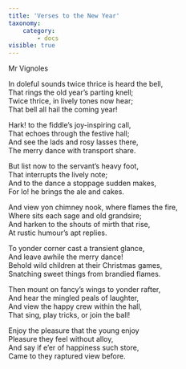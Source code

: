 ```yaml
---
title: 'Verses to the New Year'
taxonomy:
    category:
        - docs
visible: true
---
```


<div class="author">Mr Vignoles</div>

In doleful sounds twice thrice is heard the bell,  
That rings the old year’s parting knell;  
Twice thrice, in lively tones now hear;  
That bell all hail the coming year!  

Hark! to the fiddle’s joy-inspiring call,  
That echoes through the festive hall;  
And see the lads and rosy lasses there,  
The merry dance with transport share.  

But list now to the servant’s heavy foot,  
That interrupts the lively note;  
And to the dance a stoppage sudden makes,  
For lo! he brings the ale and cakes.  

And view yon chimney nook, where flames the fire,  
Where sits each sage and old grandsire;  
And harken to the shouts of mirth that rise,  
At rustic humour’s apt replies.

To yonder corner cast a transient glance,  
And leave awhile the merry dance!  
Behold wild children at their Christmas games,  
Snatching sweet things from brandied flames.  

Then mount on fancy’s wings to yonder rafter,  
And hear the mingled peals of laughter,  
And view the happy crew within the hall,  
That sing, play tricks, or join the ball!  

Enjoy the pleasure that the young enjoy  
Pleasure they feel without alloy,  
And say if e’er of happiness such store,  
Came to they raptured view before.